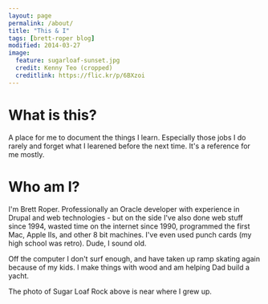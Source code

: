 ```yaml
---
layout: page
permalink: /about/
title: "This & I"
tags: [brett-roper blog]
modified: 2014-03-27
image:
  feature: sugarloaf-sunset.jpg
  credit: Kenny Teo (cropped)
  creditlink: https://flic.kr/p/6BXzoi
---
```


# What is this?

A place for me to document the things I learn. Especially those jobs I do rarely and forget what I learened before the next time. It's a reference for me mostly.

# Who am I?

I'm Brett Roper. Professionally an Oracle developer with experience in Drupal and web technologies - but on the side I've also done web stuff since 1994, wasted time on the internet since 1990, programmed the first Mac, Apple IIs, and other 8 bit machines. I've even used punch cards (my high school was retro). Dude, I sound old.

Off the computer I don't surf enough, and have taken up ramp skating again because of my kids. I make things with wood and am helping Dad build a yacht.

The photo of Sugar Loaf Rock above is near where I grew up.

